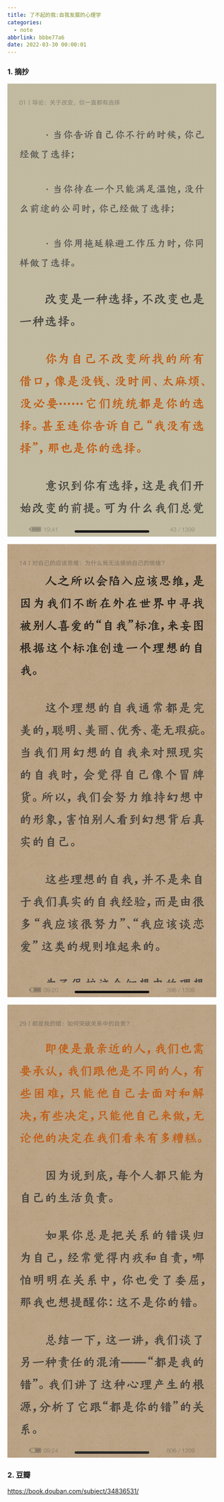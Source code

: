 ```yaml
---
title: 了不起的我:自我发展的心理学
categories:
  - note
abbrlink: bbbe77a6
date: 2022-03-30 00:00:01
---
```


### 1.  摘抄

![1](了不起的我/1.png)

![1](了不起的我/2.png)

![1](了不起的我/3.png)

### 2. 豆瓣

https://book.douban.com/subject/34836531/